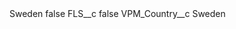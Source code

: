 <?xml version="1.0" encoding="UTF-8"?>
<CustomMetadata xmlns="http://soap.sforce.com/2006/04/metadata" xmlns:xsi="http://www.w3.org/2001/XMLSchema-instance" xmlns:xsd="http://www.w3.org/2001/XMLSchema">
    <label>Sweden</label>
    <protected>false</protected>
    <values>
        <field>FLS__c</field>
        <value xsi:type="xsd:boolean">false</value>
    </values>
    <values>
        <field>VPM_Country__c</field>
        <value xsi:type="xsd:string">Sweden</value>
    </values>
</CustomMetadata>
